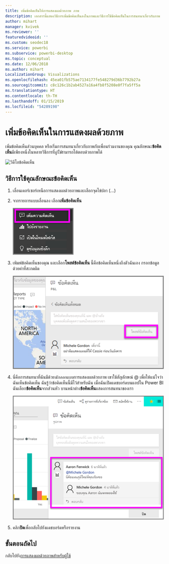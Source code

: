 ```yaml
---
title: เพิ่มข้อคิดเห็นให้การแสดงผลด้วยภาพ ภาพ
description: เอกสารนี้แสดงวิธีการเพิ่มข้อคิดเห็นลงในภาพและวิธีการใช้ข้อคิดเห็นในการสนทนาเกี่ยวกับภาพ
author: mihart
manager: kvivek
ms.reviewer: ''
featuredvideoid: ''
ms.custom: seodec18
ms.service: powerbi
ms.subservice: powerbi-desktop
ms.topic: conceptual
ms.date: 12/06/2018
ms.author: mihart
LocalizationGroup: Visualizations
ms.openlocfilehash: 45ea01fb575ae7134177fe548279d36b7792b27a
ms.sourcegitcommit: c8c126c1b2ab4527a16a4fb8f5208e0f7fa5ff5a
ms.translationtype: HT
ms.contentlocale: th-TH
ms.lasthandoff: 01/15/2019
ms.locfileid: "54289198"
---
```

# <a name="add-comments-to-a-visualization"></a>เพิ่มข้อคิดเห็นในการแสดงผลด้วยภาพ
เพิ่มข้อคิดเห็นส่วนบุคคล หรือเริ่มการสนทนาเกี่ยวกับภาพกับเพื่อนร่วมงานของคุณ คุณลักษณะ**ข้อคิดเห็น**มีเพียงหนึ่งในหลายวิธีการที่*ผู้ใช้*สามารถโต้ตอบด้วยภาพได้ 

![วิดีโอข้อคิดเห็น](media/end-user-comment/comment.gif)

## <a name="how-to-use-the-comment-feature"></a>วิธีการใช้คุณลักษณะข้อคิดเห็น

1. เลื่อนเคอร์เซอร์เหนือการแสดงผลด้วยภาพและเลือกจุดไข่ปลา (...)    
2. จากรายการแบบเลื่อนลง เลือก**เพิ่มข้อคิดเห็น**

    ![เพิ่มข้อคิดเห็นเป็นตัวเลือกแรก](media/end-user-comment/power-bi-comment.png)  

3.  เพิมพ์ข้อคิดเห็นของคุณ และเลือก**โพสต์ข้อคิดเห็น** นี้คือข้อคิดเห็นหนึ่งถึงตัวฉันเอง กรอกข้อมูลด้วยคำที่สะกดผิด

    ![เพิ่มข้อคิดเห็นถึงตนเอง](media/end-user-comment/power-bi-comment-self2.png)  

4. นี่คือการสนทนาที่ฉันมีด้วย*นักออกแบบ*การแสดงผลด้วยภาพ เขาใช้สัญลักษณ์ @ เพื่อให้แน่ใจว่าฉันเห็นข้อคิดเห็น ฉันรู้ว่าข้อคิดเห็นนี้มีไว้สำหรับฉัน เมื่อฉันเปิดแดชบอร์ดบนแอปใน Power BI ฉันเลือก**ข้อคิดเห็น**จากส่วนหัว บานหน้าต่าง**ข้อคิดเห็น**แสดงการสนทนาของเรา 

    ![เพิ่มการกล่าวถึงข้อคิดเห็น](media/end-user-comment/power-bi-comment-mention.png)  


5. คลิก**ปิด**เพื่อกลับไปยังแดชบอร์ดหรือรายงาน

## <a name="next-steps"></a>ขั้นตอนถัดไป
กลับไปยัง[การแสดงผลด้วยภาพสำหรับผู้ใช้](end-user-visualizations.md)    
<!--[Select a visualization to open a report](end-user-open-report.md)-->